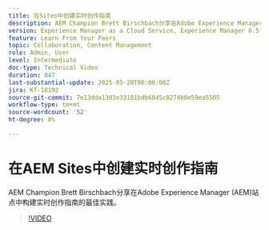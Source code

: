 ```yaml
---
title: 在Sites中创建实时创作指南
description: AEM Champion Brett Birschbach分享在Adobe Experience Manager Sites中构建实时创作指南的最佳实践
version: Experience Manager as a Cloud Service, Experience Manager 6.5
feature: Learn From Your Peers
topic: Collaboration, Content Management
role: Admin, User
level: Intermediate
doc-type: Technical Video
duration: 847
last-substantial-update: 2025-05-28T00:00:00Z
jira: KT-18192
source-git-commit: 7e13dda1303e33181bdb6845c8274b0e59ea5505
workflow-type: tm+mt
source-wordcount: '52'
ht-degree: 0%

---
```



# 在AEM Sites中创建实时创作指南

AEM Champion Brett Birschbach分享在Adobe Experience Manager (AEM)站点中构建实时创作指南的最佳实践。

>[!VIDEO](https://video.tv.adobe.com/v/3463143/?learn=on&enablevpops&captions=chi_hans)
